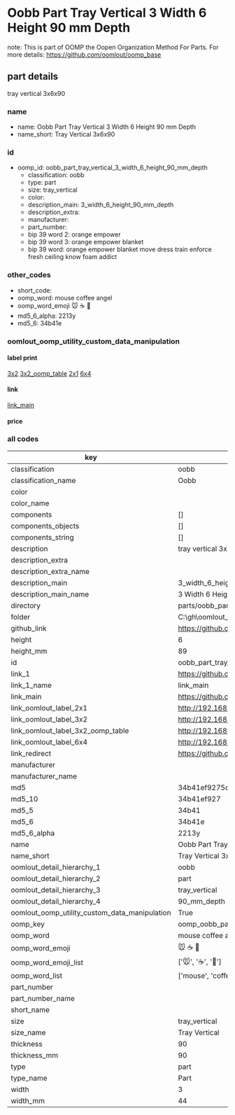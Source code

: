 # Oobb Part Tray Vertical 3 Width 6 Height 90 mm Depth  

note: This is part of OOMP the Oopen Organization Method For Parts. For more details: https://github.com/oomlout/oomp_base

##  part details
  



tray vertical 3x6x90



### name
* name: Oobb Part Tray Vertical 3 Width 6 Height 90 mm Depth
* name_short: Tray Vertical 3x6x90 
### id
* oomp_id: oobb_part_tray_vertical_3_width_6_height_90_mm_depth
  * classification: oobb
  * type: part
  * size: tray_vertical
  * color: 
  * description_main: 3_width_6_height_90_mm_depth
  * description_extra: 
  * manufacturer: 
  * part_number: 
  * bip 39 word 2: orange empower
  * bip 39 word 3: orange empower blanket
  * bip 39 word: orange empower blanket move dress train enforce fresh ceiling know foam addict

### other_codes
* short_code: 
* oomp_word: mouse coffee angel
* oomp_word_emoji :mouse: :coffee: :angel:
* md5_6_alpha: 2213y
* md5_6: 34b41e






### oomlout_oomp_utility_custom_data_manipulation
#### label print
[3x2](http://192.168.1.245:1112/?label=oomp%202213y)
[3x2_oomp_table](http://192.168.1.108:1112/?label=oomp%202213y)
[2x1](http://192.168.1.242:1112/?label=oomp%202213y)
[6x4](http://192.168.1.55:1112/?label=oomp%202213y)    

#### link

[link_main](https://github.com/oomlout/oomlout_oobb_version_4_generated_parts/tree/main/navigation_oomp/oobb/part/tray_vertical/3_width_6_height_90_mm_depth/part)                              

#### price







### all codes 
| key | value |  
| --- | --- |  
| classification | oobb |  
| classification_name | Oobb |  
| color |  |  
| color_name |  |  
| components | [] |  
| components_objects | [] |  
| components_string | [] |  
| description | tray vertical 3x6x90 |  
| description_extra |  |  
| description_extra_name |  |  
| description_main | 3_width_6_height_90_mm_depth |  
| description_main_name | 3 Width 6 Height 90 mm Depth |  
| directory | parts/oobb_part_tray_vertical_3_width_6_height_90_mm_depth |  
| folder | C:\gh\oomlout_oobb_version_4_generated_parts\parts\oobb_part_tray_vertical_3_width_6_height_90_mm_depth |  
| github_link | https://github.com/oomlout/oomlout_oomp_part_src/tree/main/parts/oobb_part_tray_vertical_3_width_6_height_90_mm_depth |  
| height | 6 |  
| height_mm | 89 |  
| id | oobb_part_tray_vertical_3_width_6_height_90_mm_depth |  
| link_1 | https://github.com/oomlout/oomlout_oobb_version_4_generated_parts/tree/main/navigation_oomp/oobb/part/tray_vertical/3_width_6_height_90_mm_depth/part |  
| link_1_name | link_main |  
| link_main | https://github.com/oomlout/oomlout_oobb_version_4_generated_parts/tree/main/navigation_oomp/oobb/part/tray_vertical/3_width_6_height_90_mm_depth/part |  
| link_oomlout_label_2x1 | http://192.168.1.242:1112/?label=oomp%202213y |  
| link_oomlout_label_3x2 | http://192.168.1.245:1112/?label=oomp%202213y |  
| link_oomlout_label_3x2_oomp_table | http://192.168.1.108:1112/?label=oomp%202213y |  
| link_oomlout_label_6x4 | http://192.168.1.55:1112/?label=oomp%202213y |  
| link_redirect | https://github.com/oomlout/oomlout_oobb_version_4_generated_parts/tree/main/parts/oobb_tray_vertical_03_06_90 |  
| manufacturer |  |  
| manufacturer_name |  |  
| md5 | 34b41ef9275cc9479c21590c2e9244de |  
| md5_10 | 34b41ef927 |  
| md5_5 | 34b41 |  
| md5_6 | 34b41e |  
| md5_6_alpha | 2213y |  
| name | Oobb Part Tray Vertical 3 Width 6 Height 90 mm Depth |  
| name_short | Tray Vertical 3x6x90  |  
| oomlout_detail_hierarchy_1 | oobb |  
| oomlout_detail_hierarchy_2 | part |  
| oomlout_detail_hierarchy_3 | tray_vertical |  
| oomlout_detail_hierarchy_4 | 90_mm_depth |  
| oomlout_oomp_utility_custom_data_manipulation | True |  
| oomp_key | oomp_oobb_part_tray_vertical_3_width_6_height_90_mm_depth |  
| oomp_word | mouse coffee angel |  
| oomp_word_emoji | :mouse: :coffee: :angel: |  
| oomp_word_emoji_list | [':mouse:', ':coffee:', ':angel:'] |  
| oomp_word_list | ['mouse', 'coffee', 'angel'] |  
| part_number |  |  
| part_number_name |  |  
| short_name |  |  
| size | tray_vertical |  
| size_name | Tray Vertical |  
| thickness | 90 |  
| thickness_mm | 90 |  
| type | part |  
| type_name | Part |  
| width | 3 |  
| width_mm | 44 |  
